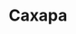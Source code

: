 ---
title: "Сахара"
info: "Суровые пески пустыни ждут вас"
address: "sh.klukva.xyz"
icon: "sahara.png"
backgroud_code: "sand"
sort_order: 2
---